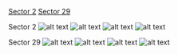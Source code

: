 [Sector 2](#sector2)
[Sector 29](#sector29)

<a name = "sector2"></a>
Sector 2
![alt text](/images/WASP-006_Sector_2/WASP-006_Sector_2_a_TimeSeries.png)
![alt text](/images/WASP-006_Sector_2/WASP-006_Sector_2_b_FoldedLightCurve.png)
![alt text](/images/WASP-006_Sector_2/WASP-006_Sector_2_b_IndividualTransitsWithFit.png)
![alt text](/images/WASP-006_Sector_2/WASP-006_Sector_2_c_TimingResiduals.png)

<a name = "sector29"></a>
Sector 29
![alt text](/images/WASP-006_Sector_29/WASP-006_Sector_29_a_TimeSeries.png)
![alt text](/images/WASP-006_Sector_29/WASP-006_Sector_29_b_FoldedLightCurve.png)
![alt text](/images/WASP-006_Sector_29/WASP-006_Sector_29_b_IndividualTransitsWithFit.png)
![alt text](/images/WASP-006_Sector_29/WASP-006_Sector_29_c_TimingResiduals.png)

